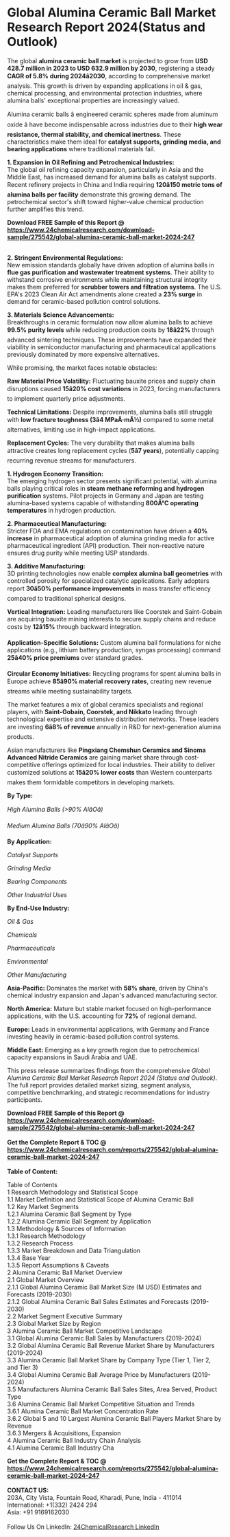 <h1>Global Alumina Ceramic Ball Market Research Report 2024(Status and Outlook)</h1><p>The global <strong>alumina ceramic ball market</strong> is projected to grow from <strong>USD 428.7 million in 2023 to USD 632.9 million by 2030</strong>, registering a steady <strong>CAGR of 5.8% during 2024â2030</strong>, according to comprehensive market analysis. This growth is driven by expanding applications in oil &amp; gas, chemical processing, and environmental protection industries, where alumina balls' exceptional properties are increasingly valued.</p><p>Alumina ceramic balls â engineered ceramic spheres made from aluminum oxide â have become indispensable across industries due to their <strong>high wear resistance, thermal stability, and chemical inertness</strong>. These characteristics make them ideal for <strong>catalyst supports, grinding media, and bearing applications</strong> where traditional materials fail.</p><p><strong>1. Expansion in Oil Refining and Petrochemical Industries:</strong><br>
The global oil refining capacity expansion, particularly in Asia and the Middle East, has increased demand for alumina balls as catalyst supports. Recent refinery projects in China and India requiring <strong>120â150 metric tons of alumina balls per facility</strong> demonstrate this growing demand. The petrochemical sector's shift toward higher-value chemical production further amplifies this trend.</p><div><b>Download FREE Sample of this Report @ 
            <a href="https://www.24chemicalresearch.com/download-sample/275542/global-alumina-ceramic-ball-market-2024-247">
            https://www.24chemicalresearch.com/download-sample/275542/global-alumina-ceramic-ball-market-2024-247</a></b></div><br><p><strong>2. Stringent Environmental Regulations:</strong><br>
New emission standards globally have driven adoption of alumina balls in <strong>flue gas purification and wastewater treatment systems</strong>. Their ability to withstand corrosive environments while maintaining structural integrity makes them preferred for <strong>scrubber towers and filtration systems</strong>. The U.S. EPA's 2023 Clean Air Act amendments alone created a <strong>23% surge</strong> in demand for ceramic-based pollution control solutions.</p><p><strong>3. Materials Science Advancements:</strong><br>
Breakthroughs in ceramic formulation now allow alumina balls to achieve <strong>99.5% purity levels</strong> while reducing production costs by <strong>18â22%</strong> through advanced sintering techniques. These improvements have expanded their viability in semiconductor manufacturing and pharmaceutical applications previously dominated by more expensive alternatives.</p><p>While promising, the market faces notable obstacles:</p><p><strong>Raw Material Price Volatility:</strong> Fluctuating bauxite prices and supply chain disruptions caused <strong>15â20% cost variations</strong> in 2023, forcing manufacturers to implement quarterly price adjustments.</p><p><strong>Technical Limitations:</strong> Despite improvements, alumina balls still struggle with <strong>low fracture toughness (3â4 MPaÂ·mÂ½)</strong> compared to some metal alternatives, limiting use in high-impact applications.</p><p><strong>Replacement Cycles:</strong> The very durability that makes alumina balls attractive creates long replacement cycles (<strong>5â7 years</strong>), potentially capping recurring revenue streams for manufacturers.</p><p><strong>1. Hydrogen Economy Transition:</strong><br>
The emerging hydrogen sector presents significant potential, with alumina balls playing critical roles in <strong>steam methane reforming and hydrogen purification</strong> systems. Pilot projects in Germany and Japan are testing alumina-based systems capable of withstanding <strong>800Â°C operating temperatures</strong> in hydrogen production.</p><p><strong>2. Pharmaceutical Manufacturing:</strong><br>
Stricter FDA and EMA regulations on contamination have driven a <strong>40% increase</strong> in pharmaceutical adoption of alumina grinding media for active pharmaceutical ingredient (API) production. Their non-reactive nature ensures drug purity while meeting USP  standards.</p><p><strong>3. Additive Manufacturing:</strong><br>
3D printing technologies now enable <strong>complex alumina ball geometries</strong> with controlled porosity for specialized catalytic applications. Early adopters report <strong>30â50% performance improvements</strong> in mass transfer efficiency compared to traditional spherical designs.</p><p><strong>Vertical Integration:</strong> Leading manufacturers like Coorstek and Saint-Gobain are acquiring bauxite mining interests to secure supply chains and reduce costs by <strong>12â15%</strong> through backward integration.</p><p><strong>Application-Specific Solutions:</strong> Custom alumina ball formulations for niche applications (e.g., lithium battery production, syngas processing) command <strong>25â40% price premiums</strong> over standard grades.</p><p><strong>Circular Economy Initiatives:</strong> Recycling programs for spent alumina balls in Europe achieve <strong>85â90% material recovery rates</strong>, creating new revenue streams while meeting sustainability targets.</p><p>The market features a mix of global ceramics specialists and regional players, with <strong>Saint-Gobain, Coorstek, and Nikkato</strong> leading through technological expertise and extensive distribution networks. These leaders are investing <strong>6â8% of revenue</strong> annually in R&amp;D for next-generation alumina products.</p><p>Asian manufacturers like <strong>Pingxiang Chemshun Ceramics and Sinoma Advanced Nitride Ceramics</strong> are gaining market share through cost-competitive offerings optimized for local industries. Their ability to deliver customized solutions at <strong>15â20% lower costs</strong> than Western counterparts makes them formidable competitors in developing markets.</p><p><strong>By Type:</strong></p><p><em>High Alumina Balls (&gt;90% AlâOâ)</em></p><p><em>Medium Alumina Balls (70â90% AlâOâ)</em></p><p><strong>By Application:</strong></p><p><em>Catalyst Supports</em></p><p><em>Grinding Media</em></p><p><em>Bearing Components</em></p><p><em>Other Industrial Uses</em></p><p><strong>By End-Use Industry:</strong></p><p><em>Oil &amp; Gas</em></p><p><em>Chemicals</em></p><p><em>Pharmaceuticals</em></p><p><em>Environmental</em></p><p><em>Other Manufacturing</em></p><p><strong>Asia-Pacific:</strong> Dominates the market with <strong>58% share</strong>, driven by China's chemical industry expansion and Japan's advanced manufacturing sector.</p><p><strong>North America:</strong> Mature but stable market focused on high-performance applications, with the U.S. accounting for <strong>72%</strong> of regional demand.</p><p><strong>Europe:</strong> Leads in environmental applications, with Germany and France investing heavily in ceramic-based pollution control systems.</p><p><strong>Middle East:</strong> Emerging as a key growth region due to petrochemical capacity expansions in Saudi Arabia and UAE.</p><p>This press release summarizes findings from the comprehensive <em>Global Alumina Ceramic Ball Market Research Report 2024 (Status and Outlook)</em>. The full report provides detailed market sizing, segment analysis, competitive benchmarking, and strategic recommendations for industry participants.</p><div><b>Download FREE Sample of this Report @ 
            <a href="https://www.24chemicalresearch.com/download-sample/275542/global-alumina-ceramic-ball-market-2024-247">
            https://www.24chemicalresearch.com/download-sample/275542/global-alumina-ceramic-ball-market-2024-247</a></b></div><br><div><b>Get the Complete Report & TOC @ 
            <a href="https://www.24chemicalresearch.com/reports/275542/global-alumina-ceramic-ball-market-2024-247">
            https://www.24chemicalresearch.com/reports/275542/global-alumina-ceramic-ball-market-2024-247</a></b></div><br>
            <b>Table of Content:</b><p>Table of Contents<br />
1 Research Methodology and Statistical Scope<br />
1.1 Market Definition and Statistical Scope of Alumina Ceramic Ball<br />
1.2 Key Market Segments<br />
1.2.1 Alumina Ceramic Ball Segment by Type<br />
1.2.2 Alumina Ceramic Ball Segment by Application<br />
1.3 Methodology & Sources of Information<br />
1.3.1 Research Methodology<br />
1.3.2 Research Process<br />
1.3.3 Market Breakdown and Data Triangulation<br />
1.3.4 Base Year<br />
1.3.5 Report Assumptions & Caveats<br />
2 Alumina Ceramic Ball Market Overview<br />
2.1 Global Market Overview<br />
2.1.1 Global Alumina Ceramic Ball Market Size (M USD) Estimates and Forecasts (2019-2030)<br />
2.1.2 Global Alumina Ceramic Ball Sales Estimates and Forecasts (2019-2030)<br />
2.2 Market Segment Executive Summary<br />
2.3 Global Market Size by Region<br />
3 Alumina Ceramic Ball Market Competitive Landscape<br />
3.1 Global Alumina Ceramic Ball Sales by Manufacturers (2019-2024)<br />
3.2 Global Alumina Ceramic Ball Revenue Market Share by Manufacturers (2019-2024)<br />
3.3 Alumina Ceramic Ball Market Share by Company Type (Tier 1, Tier 2, and Tier 3)<br />
3.4 Global Alumina Ceramic Ball Average Price by Manufacturers (2019-2024)<br />
3.5 Manufacturers Alumina Ceramic Ball Sales Sites, Area Served, Product Type<br />
3.6 Alumina Ceramic Ball Market Competitive Situation and Trends<br />
3.6.1 Alumina Ceramic Ball Market Concentration Rate<br />
3.6.2 Global 5 and 10 Largest Alumina Ceramic Ball Players Market Share by Revenue<br />
3.6.3 Mergers & Acquisitions, Expansion<br />
4 Alumina Ceramic Ball Industry Chain Analysis<br />
4.1 Alumina Ceramic Ball Industry Cha</p><div><b>Get the Complete Report & TOC @ 
            <a href="https://www.24chemicalresearch.com/reports/275542/global-alumina-ceramic-ball-market-2024-247">
            https://www.24chemicalresearch.com/reports/275542/global-alumina-ceramic-ball-market-2024-247</a></b></div><br><b>CONTACT US:</b><br>
            203A, City Vista, Fountain Road, Kharadi, Pune, India - 411014<br>
            International: +1(332) 2424 294<br>
            Asia: +91 9169162030 <br><br>
            Follow Us On LinkedIn: <a href="https://www.linkedin.com/company/24chemicalresearch/">24ChemicalResearch LinkedIn</a>
